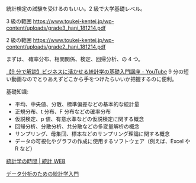 統計検定の試験を受けるのもいい。2 級で大学基礎レベル。

3 級の範囲
https://www.toukei-kentei.jp/wp-content/uploads/grade3_hani_181214.pdf

2 級の範囲
https://www.toukei-kentei.jp/wp-content/uploads/grade2_hani_181214.pdf

まずは、
確率分布、相関関係、検定、回帰分析、の 4 つ。

[【9 分で解説】ビジネスに活かせる統計学の基礎入門講座 - YouTube](https://youtu.be/quFWgEQZQaM)
9 分の短い動画なのでとりあえずどこから手をつけたらいいか把握するのに便利。

基礎知識:

- 平均、中央値、分散、標準偏差などの基本的な統計量
- 正規分布、t 分布、F 分布などの確率分布
- 仮説検定、p 値、有意水準などの仮説検定に関する概念
- 回帰分析、分散分析、共分散などの多変量解析の概念
- サンプリング、母集団、標本などのサンプリング理論に関する概念
- データの可視化やグラフの作成に使用するソフトウェア（例えば、Excel や R など）

[統計学の時間 | 統計 WEB](https://bellcurve.jp/statistics/course/)

[データ分析のための統計学入門](<http://www.kunitomo-lab.sakura.ne.jp/2021-3-3Open(S).pdf>)
